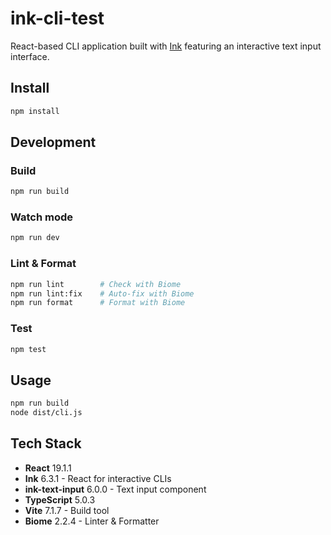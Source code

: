 # ink-cli-test

React-based CLI application built with [Ink](https://github.com/vadimdemedes/ink) featuring an interactive text input interface.

## Install

```bash
npm install
```

## Development

### Build
```bash
npm run build
```

### Watch mode
```bash
npm run dev
```

### Lint & Format
```bash
npm run lint        # Check with Biome
npm run lint:fix    # Auto-fix with Biome
npm run format      # Format with Biome
```

### Test
```bash
npm test
```

## Usage

```bash
npm run build
node dist/cli.js
```

## Tech Stack

- **React** 19.1.1
- **Ink** 6.3.1 - React for interactive CLIs
- **ink-text-input** 6.0.0 - Text input component
- **TypeScript** 5.0.3
- **Vite** 7.1.7 - Build tool
- **Biome** 2.2.4 - Linter & Formatter
